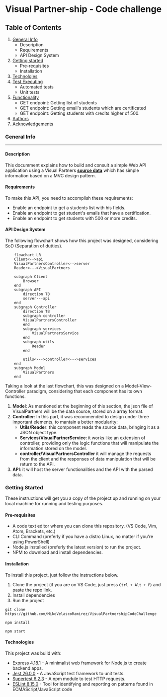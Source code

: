 # Visual Partner-ship - Code challenge

## Table of Contents
1. [General Info](#general-info)   
   - Description
   - Requirements
   - API Design System  
2. [Getting started](#getting-started)
   - Pre-requisites
   - Installation
3. [Technolgies](#technolgies)
4. [Test Executing](#test-executing)
   - Automated tests
   - Unit tests
5. [Functionality](#functionality)
   - GET endpoint: Getting list of students
   - GET endpoint: Getting email's students which are certificated
   - GET endpoint: Getting students with credits higher of 500.
6. [Authors](#authors)
7. [Acknowledgements](#acknowledgements)

### General Info
***

#### Description
This documment explains how to build and consult a simple Web API application using a Visual Partners **[source data](https://gist.github.com/carlogilmar/1f5164637fb77aecef3b9e6b9e2a9b63)** which has simple information based on a MVC design pattern.   

#### Requirements
To make this API, you need to accomplish these requirements:
  - Enable an endpoint to get a students list with his fields.
  - Enable an endpoint to get student's emails that have a certification.
  - Enable an endpoint to get students with 500 or more credits.

#### API Design System
The following flowchart shows how this project was designed, considering SoD (Separation of dutties).

```mermaid
    flowchart LR
    Client<-->api
    VisualPartnersController<-->server
    Reader<--->VisualPartners
    
    subgraph Client
        Browser
    end
    subgraph API
        direction TB
        server---api
    end
    subgraph Controller
        direction TB
        subgraph controller
        VisualPartnersController    
        end
        subgraph services
            VisualPartnersService
        end
        subgraph utils
            Reader
        end

        utils<--->controller<--->services
    end
    subgraph Model
        VisualPartners
    end
```

Taking a look at the last flowchart, this was designed on a Model-View-Controller paradigm, considering that each component has its own functions.

   1. **Model**: As mentioned at the beginning of this section, the json file of VisualPartners will be the data source, stored on a array format.
   2. **Controller**: In this part, it was recommended to design under three important elements, to mantain a better modularity:
      - **Utils/Reader**: this component reads the source data, bringing it as a JSON object type.
      - **Services/VisualPartnerService**: it works like an extension of controller, providing only the logic functions that will manipulate the information stored on the model.
      - **controller/VisualPartnersController** it will manage the requests from the client and the responses of data manipulation that will be return to the API.
   3. **API**: it will host the server functionalities and the API with the parsed data.

### Getting Started
These instructions will get you a copy of the project up and running on your local machine for running and testing purposes.

#### Pre-requisites
- A code text editor where you can clone this repository. (VS Code, Vim, Atom, Brackets, etc.)
- CLI Command (preferly if you have a distro Linux, no matter if you're using PowerShell)
- Node.js installed (preferly the latest version) to run the project.
- NPM to download and install dependencies.

#### Installation
To install this project, just follow the instructions below.
1. Clone the project (if you are on VS Code, just press ```Ctrl + Alt + P```) and paste the repo link.
2. Install dependencies
3. Run the project
  
```
git clone https://github.com/MikoVelascoRamirez/VisualPartnershipCodeChallenge

npm install

npm start
```

#### Technologies
This project was build with:
- [Express 4.18.1](https://expressjs.com/) - A minimalist web framework for Node.js to create backend apps.
- [Jest 26.0.0](https://jestjs.io/) - A JavaScript test framework to unit tests.
- [Supertest 6.2.3](https://www.npmjs.com/package/supertest) - A npm module to test HTTP requests.
- [ESLint 8.15.0](https://eslint.org/) - Tool for identifying and reporting on patterns found in ECMAScript/JavaScript code
